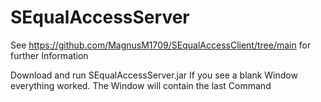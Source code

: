 # SEqualAccessServer

See https://github.com/MagnusM1709/SEqualAccessClient/tree/main for further Information


Download and run SEqualAccessServer.jar
If you see a blank Window everything worked. The Window will contain the last Command
